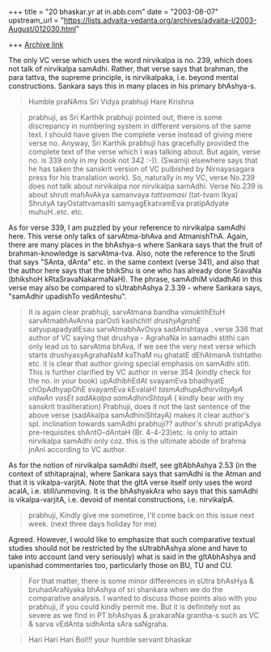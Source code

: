 +++
title = "20 bhaskar.yr at in.abb.com"
date = "2003-08-07"
upstream_url = "https://lists.advaita-vedanta.org/archives/advaita-l/2003-August/012030.html"

+++
[Archive link](https://lists.advaita-vedanta.org/archives/advaita-l/2003-August/012030.html)


The only VC verse which uses the word nirvikalpa is no. 239, which does not
talk of nirvikalpa samAdhi. Rather, that verse says that brahman, the para
tattva, the supreme principle, is nirvikalpaka, i.e. beyond mental
constructions. Sankara says this in many places in his primary bhAshya-s.

>  Humble praNAms Sri Vidya prabhuji
>  Hare Krishna

>  prabhuji, as Sri Karthik prabhuji pointed out, there is some discrepancy
in numbering system in different versions of the same text.  I should have
given the complete verse instead of giving mere verse no.  Anyway, Sri
Karthik prabhuji has gracefully provided the complete text of the verse
which I was talking about.  But again, verse no. is 339 only in my book not
342 :-)).  (Swamiji elsewhere says that he has taken the sanskrit version
of VC pulbished by Nirnayasagara press for his translation work). So,
naturally in my VC,  verse No.239 does not talk about nirvikalpa nor
nirvikalpa samAdhi. Verse No.239 is about shruti mahAvAkya samanvaya
*tattvamasi* (tat-tvam Ikya) ShrutyA tayOstattvamasIti samyagEkatvamEva
pratipAdyate muhuH..etc. etc.

As for verse 339, I am puzzled by your reference to nirvikalpa samAdhi
here.
This verse only talks of sarvAtma-bhAva and AtmanishThA. Again, there are
many places in the bhAshya-s where Sankara says that the fruit of
brahman-knowledge is sarvAtma-tva. Also, note the reference to the Sruti
that says "SAnta, dAnta" etc. in the same context (verse 341), and also
that
the author here says that the bhikShu is one who has already done SravaNa
(bhikshoH kRtaSravaNakarmaNaH). The phrase, samAdhiM vidadhAti in this
verse
may also be compared to sUtrabhAshya 2.3.39 - where Sankara says, "samAdhir
upadishTo vedAnteshu".

>  It is again clear prabhuji, sarvAtmana bandha vimuktihEtuH
sarvAtmabhAvAnna parOsti kashchit!  *drushyAgrahE* satyupapadyatEsau
sarvAtmabhAvOsya sadAnishtaya ..verse 336 that author of VC saying that
drushya - AgrahaNa in samadhi stithi can only lead us to sarvAtma bhAva, if
we see the very next verse which starts drushyasyAgrahaNaM kaThaM nu
ghatatE dEhAtmanA tishtatho etc. it is clear that author giving special
emphasis on samAdhi stiti.  This is further clarified by VC author in verse
354 (kindly check for the no. in your book) upAdhibhEdAt svayamEva
bhadhyatE chOpAdhyapOhE svayamEva kEvalaH! *tasmAdhupAdhirvilayAyA vidwAn
vasEt sadAkalpa samAdhiniShtayA* ( kindly bear with my sanskrit
trasliteration) Prabhuji, does it not the last sentence of the above verse
(sadAkalpa samAdhiniShtayA) makes it clear author's spl. inclination
towards samAdhi prabhuji??  author's shruti pratipAdya pre-requisites
shAntO-dAntaH (Br. 4-4-23)etc. is only to attain nirvikalpa samAdhi only
coz. this is the ultimate abode of brahma jnAni according to VC author.

As for the notion of nirvikalpa samAdhi itself, see gItAbhAshya 2.53 (in
the
context of sthitaprajna), where Sankara says that samAdhi is the Atman and
that it is vikalpa-varjitA. Note that the gItA verse itself only uses the
word acalA, i.e. still/unmoving. It is the bhAshyakAra who says that this
samAdhi is vikalpa-varjitA, i.e. devoid of mental constructions, i.e.
nirvikalpA.

>  prabhuji, Kindly give me sometime, I'll come back on this issue next
week.  (next three days holiday for me)

Agreed. However, I would like to emphasize that such comparative textual
studies should not be restricted by the sUtrabhAshya alone and have to take
into account (and very seriously) what is said in the gItAbhAshya and
upanishad commentaries too, particularly those on BU, TU and CU.

> For that matter, there is some minor differences in sUtra bhAsHya &
bruhadAraNyaka bhAshya of sri shankara when we do the comparative analysis.
I wanted to discuss those points also with you prabhuji, if you could
kindly permit me.  But it is definitely not as severe as we find in PT
bhAshyas & prakaraNa grantha-s such as VC & sarva vEdAnta sidhAnta sAra
saNgraha.

>  Hari Hari Hari Bol!!!
>  your humble servant
>  bhaskar


